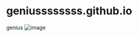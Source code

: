 # geniussssssss.github.io
genius
![image](https://user-images.githubusercontent.com/115533532/207258477-239771c9-8c14-4afc-8092-23bd28dd9773.png)
